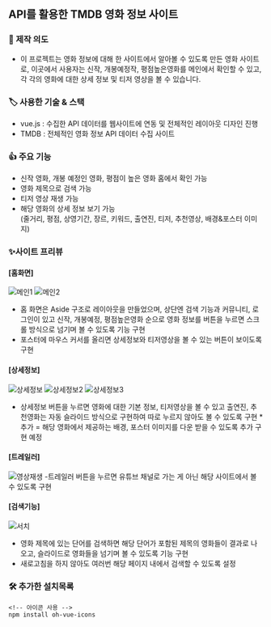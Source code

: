 ## API를 활용한 TMDB 영화 정보 사이트

### 📑 제작 의도

- 이 프로젝트는 영화 정보에 대해 한 사이트에서 알아볼 수 있도록 만든 영화 사이트로, 이곳에서 사용자는 신작, 개봉예정작, 평점높은영화를 메인에서 확인할 수 있고, 각 각의 영화에 대한 상세 정보 및 티저 영상을 볼 수 있습니다.

### 🏷️ 사용한 기술 & 스택

- vue.js : 수집한 API 데이터를 웹사이트에 연동 및 전체적인 레이아웃 디자인 진행
- TMDB : 전체적인 영화 정보 API 데이터 수집 사이트

### 👍 주요 기능

- 신작 영화, 개봉 예정인 영화, 평점이 높은 영화 홈에서 확인 가능
- 영화 제목으로 검색 가능
- 티저 영상 재생 가능
- 해당 영화의 상세 정보 보기 가능<br>
  (줄거리, 평점, 상영기간, 장르, 키워드, 출연진, 티저, 추천영상, 배경&포스터 이미지)

### ✨사이트 프리뷰

#### [홈화면]

![메인1](https://github.com/HwangInJi/cultureChart/assets/163365140/aa00b7ed-6e8a-4a79-9cbf-139405564725)
![메인2](https://github.com/HwangInJi/cultureChart/assets/163365140/f59d8d23-927c-4c75-bdca-b65452a2001c)

- 홈 화면은 Aside 구조로 레이아웃을 만들었으며, 상단엔 검색 기능과 커뮤니티, 로그인이 있고 신작, 개봉예정, 평점높은영화 순으로 영화 정보를 버튼을 누르면 스크롤 방식으로 넘기며 볼 수 있도록 기능 구현
- 포스터에 마우스 커서를 올리면 상세정보와 티저영상을 볼 수 있는 버튼이 보이도록 구현

#### [상세정보]

![상세정보](https://github.com/HwangInJi/cultureChart/assets/163365140/d2019f27-6c34-47bc-8723-4a7803e1a703)
![상세정보2](https://github.com/HwangInJi/cultureChart/assets/163365140/a4c80c84-f892-43c8-83dd-5f6ed6b27c1d)
![상세정보3](https://github.com/HwangInJi/cultureChart/assets/163365140/19790d32-877e-4205-b296-22e4fc271c57)

- 상세정보 버튼을 누르면 영화에 대한 기본 정보, 티저영상을 볼 수 있고 출연진, 추천영화는 자동 슬라이드 방식으로 구현하여 따로 누르지 않아도 볼 수 있도록 구현 \*추가 = 해당 영화에서 제공하는 배경, 포스터 이미지를 다운 받을 수 있도록 추가 구현 예정

#### [트레일러]

![영상재생](https://github.com/HwangInJi/cultureChart/assets/163365140/3f375dc3-aa14-49dc-b711-78595635f4c1) -트레일러 버튼을 누르면 유튜브 채널로 가는 게 아닌 해당 사이트에서 볼 수 있도록 구현

#### [검색기능]

![서치](https://github.com/HwangInJi/cultureChart/assets/163365140/10a35c5b-69a1-4b8f-9545-ae5f9fe25b23)

- 영화 제목에 있는 단어를 검색하면 해당 단어가 포함된 제목의 영화들이 결과로 나오고, 슬라이드로 영화들을 넘기며 볼 수 있도록 기능 구현
- 새로고침을 하지 않아도 여러번 해당 페이지 내에서 검색할 수 있도록 설정

### 🛠️ 추가한 설치목록

```
<!-- 아이콘 사용 -->
npm install oh-vue-icons
```
